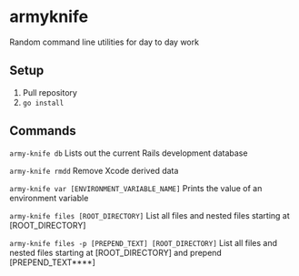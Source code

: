 # armyknife
Random command line utilities for day to day work

## Setup
1.  Pull repository
2.  `go install`

## Commands
`army-knife db`
Lists out the current Rails development database

`army-knife rmdd`
Remove Xcode derived data

`army-knife var [ENVIRONMENT_VARIABLE_NAME]`
Prints the value of an environment variable

`army-knife files [ROOT_DIRECTORY]`
List all files and nested files starting at [ROOT_DIRECTORY]

`army-knife files -p [PREPEND_TEXT] [ROOT_DIRECTORY]`
List all files and nested files starting at [ROOT_DIRECTORY] and prepend [PREPEND_TEXT****]

